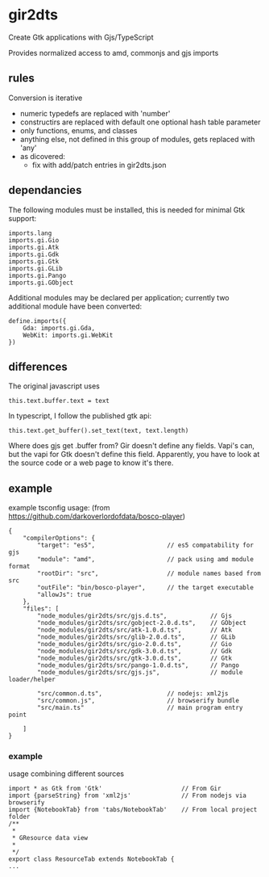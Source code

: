 # gir2dts #

Create Gtk applications with Gjs/TypeScript

Provides normalized access to amd, commonjs and gjs imports


## rules
Conversion is iterative

* numeric typedefs are replaced with 'number'
* constructirs are replaced with default one optional hash table parameter
* only functions, enums, and classes
* anything else, not defined in this group of modules, gets replaced with 'any'
* as dicovered:
    * fix with add/patch entries in gir2dts.json


## dependancies
The following modules must be installed, this is needed for minimal Gtk support:

    imports.lang
    imports.gi.Gio
    imports.gi.Atk
    imports.gi.Gdk
    imports.gi.Gtk
    imports.gi.GLib
    imports.gi.Pango
    imports.gi.GObject

Additional modules may be declared per application; currently two additional module have been converted:
```
define.imports({
    Gda: imports.gi.Gda,
    WebKit: imports.gi.WebKit
})
```


## differences

The original javascript uses
```
this.text.buffer.text = text
```

In typescript, I follow the published gtk api:
```
this.text.get_buffer().set_text(text, text.length)
```

Where does gjs get .buffer from? Gir doesn't define any fields. 
Vapi's can, but the vapi for Gtk doesn't define this field.
Apparently, you have to look at the source code or a web page to know it's there. 


## example

example tsconfig usage: (from https://github.com/darkoverlordofdata/bosco-player)
```
{
    "compilerOptions": {
        "target": "es5",                    // es5 compatability for gjs
        "module": "amd",                    // pack using amd module format
        "rootDir": "src",                   // module names based from src
        "outFile": "bin/bosco-player",      // the target executable
        "allowJs": true 
    },
    "files": [
        "node_modules/gir2dts/src/gjs.d.ts",            // Gjs
        "node_modules/gir2dts/src/gobject-2.0.d.ts",    // GObject
        "node_modules/gir2dts/src/atk-1.0.d.ts",        // Atk
        "node_modules/gir2dts/src/glib-2.0.d.ts",       // GLib
        "node_modules/gir2dts/src/gio-2.0.d.ts",        // Gio
        "node_modules/gir2dts/src/gdk-3.0.d.ts",        // Gdk
        "node_modules/gir2dts/src/gtk-3.0.d.ts",        // Gtk
        "node_modules/gir2dts/src/pango-1.0.d.ts",      // Pango
        "node_modules/gir2dts/src/gjs.js",              // module loader/helper
        
        "src/common.d.ts",                  // nodejs: xml2js
        "src/common.js",                    // browserify bundle
        "src/main.ts"                       // main program entry point
        
    ]
}
```

### example

usage combining different sources

```
import * as Gtk from 'Gtk'                      // From Gir
import {parseString} from 'xml2js'              // From nodejs via browserify
import {NotebookTab} from 'tabs/NotebookTab'    // From local project folder
/**
 *
 * GResource data view
 *
 */
export class ResourceTab extends NotebookTab {
...    
```
